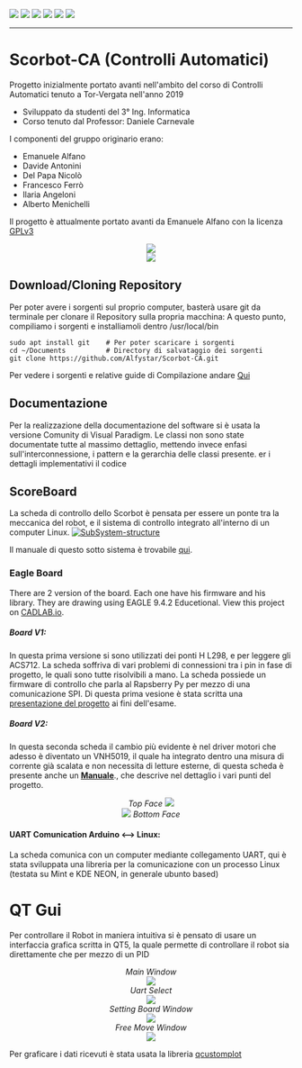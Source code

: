 ![](https://img.shields.io/github/stars/Alfystar/Scorbot-CA) ![](https://img.shields.io/github/forks/Alfystar/Scorbot-CA) ![](https://img.shields.io/github/tag/Alfystar/Scorbot-CA) ![](https://img.shields.io/github/release/Alfystar/Scorbot-CA) ![](https://img.shields.io/github/issues/Alfystar/Scorbot-CA) ![](https://img.shields.io/bower/v/editor.md.svg)

------------

# Scorbot-CA (Controlli Automatici)
Progetto inizialmente portato avanti nell'ambito del corso di Controlli Automatici tenuto a Tor-Vergata nell'anno 2019
- Sviluppato da studenti del 3° Ing. Informatica
- Corso tenuto dal Professor: Daniele Carnevale

I componenti del gruppo originario erano:
- Emanuele Alfano
- Davide Antonini
- Del Papa Nicolò
- Francesco Ferrò
- Ilaria Angeloni
- Alberto Menichelli


Il progetto è attualmente portato avanti da Emanuele Alfano con la licenza [GPLv3](LICENSE "GPLv3")
<p align="center">
  <img src="license.png?raw=true">
  <br>  
  <img src="1_Doc/Slide%20show%20develop/Presentazione%20Scorbot%20low%20level/Hardware/Frontale%20sistema.png?raw=true">
</p>

## Download/Cloning Repository
Per poter avere i sorgenti sul proprio computer, basterà usare git da terminale per clonare il Repository sulla propria macchina: 
A questo punto, compiliamo i sorgenti e installiamoli dentro /usr/local/bin
```
sudo apt install git    # Per poter scaricare i sorgenti
cd ~/Documents          # Directory di salvataggio dei sorgenti
git clone https://github.com/Alfystar/Scorbot-CA.git
```
Per vedere i sorgenti e relative guide di Compilazione andare [Qui](SW_Source/README.md)
    

## Documentazione
Per la realizzazione della documentazione del software si è usata la versione Comunity di Visual Paradigm.
Le classi non sono state documentate tutte al massimo dettaglio, mettendo invece enfasi sull'interconnessione, i pattern e la gerarchia delle classi presente.
er i dettagli implementativi il codice


## ScoreBoard
La scheda di controllo dello Scorbot è pensata per essere un ponte tra la meccanica del robot, e il sistema di controllo integrato all'interno di un computer Linux.
[![SubSystem-structure](1_Doc/Media/ScorBoard-idea.png?raw=true "SubSystem-structure")](1_Doc/ScorBoard_v2-MANUAL.pdf "SubSystem-structure")

Il manuale di questo sotto sistema è trovabile [qui](1_Doc/ScorBoard_v2-MANUAL.pdf "qui").

### Eagle Board
There are 2 version of the board.
Each one have his firmware and his library.
They are drawing using EAGLE 9.4.2 Educetional.
View this project on [CADLAB.io](https://cadlab.io/project/1649). 

#####  Board V1:
In questa prima versione si sono utilizzati dei ponti H L298, e per leggere gli ACS712.
La scheda soffriva di vari problemi di connessioni tra i pin in fase di progetto, le quali sono tutte risolvibili a mano.
La scheda possiede un firmware di controllo che parla al Rapsberry Py per mezzo di una comunicazione SPI. Di questa prima vesione è stata scritta una [presentazione del progetto](1_Doc/ProjectPresentation-V1.pdf) ai fini dell'esame.

#####  Board V2:
In questa seconda scheda il cambio più evidente è nel driver motori che adesso è diventato un VNH5019, il quale ha integrato dentro una misura di corrente già scalata e non necessita di letture esterne, di questa scheda è presente anche un [**Manuale**](1_Doc/ScorBoard_v2-MANUAL.pdf "qui")., che descrive nel dettaglio i vari punti del progetto.
<p align="center">
  <i>Top Face</i>
  <img src="HW_Source/ScoreBoard-V2/GerberFile/ScoreBoard-V2_top.png?raw=true"> 
  <br>
  <img src="HW_Source/ScoreBoard-V2/GerberFile/ScoreBoard-V2_bot.png?raw=true"> 
  <i>Bottom Face</i>
</p>


#### UART Comunication Arduino <--> Linux:
La scheda comunica con un computer mediante collegamento UART, qui è stata sviluppata una libreria per la comunicazione con un processo Linux (testata su Mint e KDE NEON, in generale ubunto based)

# QT Gui
Per controllare il Robot in maniera intuitiva si è pensato di usare un interfaccia grafica scritta in QT5, la quale permette di controllare il robot sia direttamente che per mezzo di un PID
<p align="center">
  <i>Main Window</i>
    <br>
  <img src="1_Doc/Media/ScorInterface%20main.png?raw=true"> 
  <br>
    <i>Uart Select</i>
	  <br>
  <img src="1_/Doc/Media/ScorInterface%20uartSelect.png?raw=true"> 
    <br>
    <i>Setting Board Window</i>
	  <br>
  <img src="1_Doc/Media/ScorInterface%20settings.png?raw=true"> 
    <br>
    <i>Free Move Window</i>
	  <br>
  <img src="1_Doc/Media/ScorInterface%20freeMove.png?raw=true"> 

</p>

Per graficare i dati ricevuti è stata usata la libreria [qcustomplot](https://www.qcustomplot.com/index.php/introduction)

